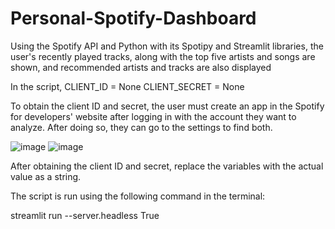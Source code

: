 # Personal-Spotify-Dashboard
Using the Spotify API and Python with its Spotipy and Streamlit libraries, the user's recently played tracks, along with the top five artists and songs are shown, and recommended artists and tracks are also displayed

In the script, 
CLIENT_ID = None
CLIENT_SECRET = None

To obtain the client ID and secret, the user must create an app in the Spotify for developers' website after logging in with the account they want to analyze.
After doing so, they can go to the settings to find both.

![image](https://github.com/nasir-syed/Personal-Spotify-Dashboard/assets/172494217/deaf2e82-8e26-4343-84da-a5dac713a656)
![image](https://github.com/nasir-syed/Personal-Spotify-Dashboard/assets/172494217/b23510a2-196f-46a8-b649-076bf8953d58)

After obtaining the client ID and secret, replace the variables with the actual value as a string.

The script is run using the following command in the terminal:

streamlit run <filepath> --server.headless True

